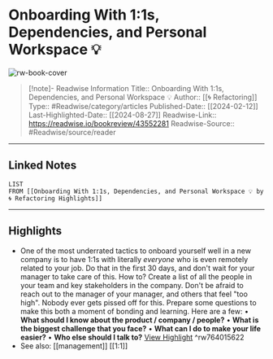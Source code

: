 # Onboarding With 1:1s, Dependencies, and Personal Workspace 💡

![rw-book-cover](https://readwise-assets.s3.amazonaws.com/static/images/article0.00998d930354.png)
<br>
>[!note]- Readwise Information
>Title:: Onboarding With 1:1s, Dependencies, and Personal Workspace 💡
>Author:: [[🌀 Refactoring]]
>Type:: #Readwise/category/articles
>Published-Date:: [[2024-02-12]]
>Last-Highlighted-Date:: [[2024-08-27]]
>Readwise-Link:: https://readwise.io/bookreview/43552281
>Readwise-Source:: #Readwise/source/reader
--- 

## Linked Notes
```dataview
LIST
FROM [[Onboarding With 1:1s, Dependencies, and Personal Workspace 💡 by 🌀 Refactoring Highlights]]
```

---

## Highlights
- One of the most underrated tactics to onboard yourself well in a new company is to have 1:1s with literally *everyone* who is even remotely related to your job.
  Do that in the first 30 days, and don't wait for your manager to take care of this.
  How to?
  Create a list of all the people in your team and key stakeholders in the company. Don't be afraid to reach out to the manager of your manager, and others that feel "too high". Nobody ever gets pissed off for this.
  Prepare some questions to make this both a moment of bonding and learning. Here are a few:
  • **What should I know about the product / company / people?**
  • **What is the biggest challenge that you face?**
  • **What can I do to make your life easier?**
  • **Who else should I talk to?** [View Highlight](https://readwise.io/open/764015622) ^rw764015622 
- See also: [[management]] [[1:1]] 
